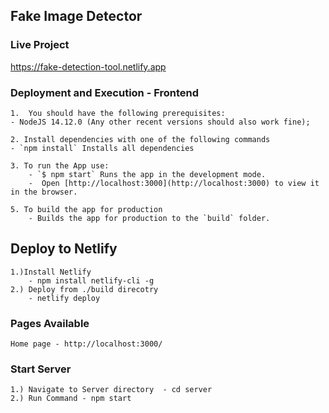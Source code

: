 ## Fake Image Detector

### Live Project
https://fake-detection-tool.netlify.app

### Deployment and Execution - Frontend
    1.  You should have the following prerequisites:
    - NodeJS 14.12.0 (Any other recent versions should also work fine);

    2. Install dependencies with one of the following commands
    - `npm install` Installs all dependencies

    3. To run the App use:
        - `$ npm start` Runs the app in the development mode.
        -  Open [http://localhost:3000](http://localhost:3000) to view it in the browser.    

    5. To build the app for production 
        - Builds the app for production to the `build` folder.

## Deploy to Netlify 

    1.)Install Netlify 
        - npm install netlify-cli -g
    2.) Deploy from ./build direcotry 
        - netlify deploy


### Pages Available 
    Home page - http://localhost:3000/


### Start Server
    1.) Navigate to Server directory  - cd server
    2.) Run Command - npm start


